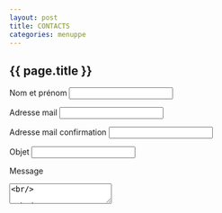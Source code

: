 ```yaml
---
layout: post
title: CONTACTS
categories: menuppe
---
```


## {{ page.title }}

<label for="nometprenom" markdown="1">Nom et prénom </label> 
<input id="nometprenom" type="text" name="nometprenom" markdown="1" />
<br/>

<label for="mail" markdown="1">Adresse mail </label> 
<input id="mail" type="text" name="mail" markdown="1" /> 
<br/>

<label for="mailconfirm" markdown="1">Adresse mail confirmation </label> 
<input id="mailconfirm" type="text" name="mailconfirm" /> 
<br/>

<label for="objet" markdown="1">Objet </label> 
<input id="objet" type="text" name="objet" markdown="1" />
<br/>

<label for="messagecontact" markdown="1">Message </label> 
<textarea id="messagecontact" name="messagecontact" markdown="1" />
<br/>